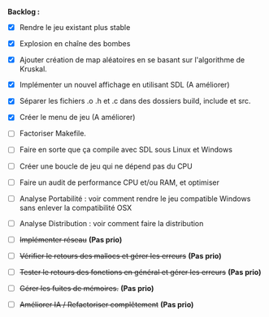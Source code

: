 **Backlog :**
- [x] Rendre le jeu existant plus stable
- [x] Explosion en chaîne des bombes
- [x] Ajouter création de map aléatoires en se basant sur l'algorithme de Kruskal.
- [x] Implémenter un nouvel affichage en utilisant SDL (A améliorer)
- [x] Séparer les fichiers .o .h et .c dans des dossiers build, include et src.
- [x] Créer le menu de jeu (A améliorer)
- [ ] Factoriser Makefile.
- [ ] Faire en sorte que ça compile avec SDL sous Linux et Windows
- [ ] Créer une boucle de jeu qui ne dépend pas du CPU

- [ ] Faire un audit de performance CPU et/ou RAM, et optimiser
- [ ] Analyse Portabilité : voir comment rendre le jeu compatible Windows sans enlever la compatibilité OSX
- [ ] Analyse Distribution : voir comment faire la distribution

- [ ] ~~Implémenter réseau~~ __(Pas prio)__
- [ ] ~~Vérifier le retours des mallocs et gérer les erreurs~~ __(Pas prio)__
- [ ] ~~Tester le retours des fonctions en général et gérer les erreurs~~ __(Pas prio)__
- [ ] ~~Gérer les fuites de mémoires.~~ __(Pas prio)__
- [ ] ~~Améliorer IA / Refactoriser complêtement~~ __(Pas prio)__
